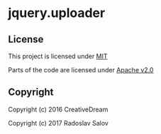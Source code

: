 # jquery.uploader

## License
This project is licensed under [MIT](https://opensource.org/licenses/MIT)

Parts of the code are licensed under [Apache v2.0](https://opensource.org/licenses/Apache-2.0)

## Copyright

Copyright (c) 2016 CreativeDream

Copyright (c) 2017 Radoslav Salov
